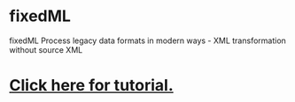 # fixedML
fixedML Process legacy data formats in modern ways - XML transformation without source XML

# [Click here for tutorial.](/thedylanwalsh/fixedMLtutorial/fixedML%20tutorial.markdown)
